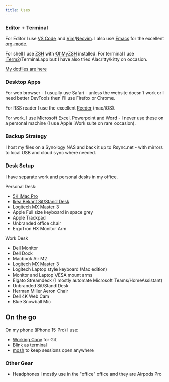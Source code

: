 ```yaml
---
title: Uses
---
```


### Editor + Terminal
For Editor I use [VS Code](https://code.visualstudio.com) and [Vim](https://www.vim.org)/[Neovim](https://www.neovim.io). I also use [Emacs](https://www.gnu.org/emacs) for the excellent [org-mode]().

For shell I use [ZSH](https://www.zsh.org/) with [OhMyZSH](https://ohmyz.sh) installed. For terminal I use [iTerm2](https://iterm2.com)/Terminal.app but I have also tried Alacritty/kitty on occasion.

[My dotfiles are here](https://github.com/dueyfinster/dotfiles)

### Desktop Apps
For web browser - I usually use Safari - unless the website doesn't work or I need better DevTools then I'll use Firefox or Chrome.

For RSS reader I use the excellent [Reeder](https://reederapp.com) (mac/iOS).

For work, I use Microsoft Excel, Powerpoint and Word - I never use these on a personal machine (I use Apple iWork suite on rare occasion).

### Backup Strategy
I host my files on a Synology NAS and back it up to Rsync.net - with mirrors to local USB and cloud sync where needed.

### Desk Setup
I have separate work and personal desks in my office.

Personal Desk:
- [5K iMac Pro](https://support.apple.com/en-ie/111995)
- [Ikea Bekant Sit/Stand Desk](https://www.ikea.com/ie/en/p/bekant-desk-sit-stand-white-stained-oak-veneer-white-s19282085/)
- [Logitech MX Master 3](https://www.amazon.co.uk/Logitech-Ultrafast-Scrolling-Ergonomic-Customisation/dp/B07W6JG6Z7/)
- Apple Full size keyboard in space grey
- Apple Trackpad
- Unbranded office chair
- ErgoTron HX Monitor Arm

Work Desk
- Dell Monitor
- Dell Dock
- Macbook Air M2
- [Logitech MX Master 3](https://www.amazon.co.uk/Logitech-Ultrafast-Scrolling-Ergonomic-Customisation/dp/B07W6JG6Z7/)
- Logitech Laptop style keyboard (Mac edition)
- Monitor and Laptop VESA mount arms
- Elgato Streamdeck (I mostly automate Microsoft Teams/HomeAssistant)
- Unbranded Sit/Stand Desk
- Herman Miller Aeron Chair
- Dell 4K Web Cam
- Blue Snowball Mic

## On the go
On my phone (iPhone 15 Pro) I use:
- [Working Copy](https://workingcopy.app) for Git
- [Blink](https://blink.sh) as terminal
- [mosh](https://mosh.org)  to keep sessions open anywhere


### Other Gear
- Headphones I mostly use in the "office" office and they are Airpods Pro
